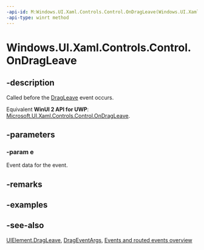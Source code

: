 ```yaml
---
-api-id: M:Windows.UI.Xaml.Controls.Control.OnDragLeave(Windows.UI.Xaml.DragEventArgs)
-api-type: winrt method
---
```


<!-- Method syntax
virtual protected void OnDragLeave(Windows.UI.Xaml.DragEventArgs e)
-->

# Windows.UI.Xaml.Controls.Control.OnDragLeave

## -description
Called before the [DragLeave](../windows.ui.xaml/uielement_dragleave.md) event occurs.

Equivalent **WinUI 2 API for UWP**: [Microsoft.UI.Xaml.Controls.Control.OnDragLeave](/windows/winui/api/microsoft.ui.xaml.controls.control.ondragleave).

## -parameters
### -param e
Event data for the event.

## -remarks

## -examples

## -see-also
[UIElement.DragLeave](../windows.ui.xaml/uielement_dragleave.md), [DragEventArgs](../windows.ui.xaml/drageventargs.md), [Events and routed events overview](/windows/uwp/xaml-platform/events-and-routed-events-overview)
